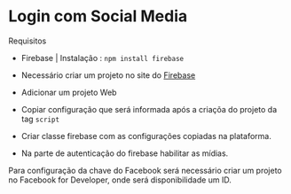 # Login com Social Media

Requisitos

- Firebase | Instalação : `npm install firebase`

- Necessário criar um projeto no site do [Firebase](https://console.firebase.google.com/u/0/?hl=pt-br&pli=1)

- Adicionar um projeto Web
- Copiar configuração que será informada após a criaçõa do projeto da tag `script`

- Criar classe firebase com as configurações copiadas na plataforma.
- Na parte de autenticação do firebase habilitar as mídias.

Para configuração da chave do Facebook será necessário criar um projeto no Facebook for Developer, onde será disponibilidade um ID.
